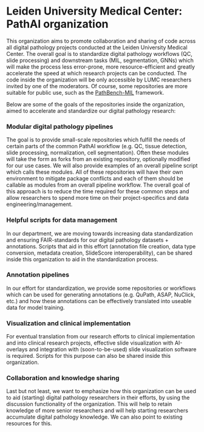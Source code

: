 # Leiden University Medical Center: PathAI organization
This organization aims to promote collaboration and sharing of code across all digital pathology projects conducted at the Leiden University Medical Center.
The overall goal is to standardize digital pathology workflows (QC, slide processing) and downstream tasks (MIL, segmentation, GNNs) which will make the 
process less error-prone, more resource-efficient and greatly accelerate the speed at which research projects can be conducted. The code inside the organization will be only
accessible by LUMC researchers invited by one of the moderators. Of course, some repositories are more suitable for public use, such as the [PathBench-MIL](https://github.com/Sbrussee/PathBench-MIL) framework.

Below are some of the goals of the repositories inside the organization, aimed to accelerate and standardize our digital pathology research:

### Modular digital pathology pipelines
The goal is to provide small-scale repositories which fulfill the needs of certain parts of the common PathAI workflow (e.g. QC, tissue detection, slide processing, normalization, cell segmentation).
Often these modules will take the form as forks from an existing repository, optionally modified for our use cases. We will also provide examples of an overall pipeline script which calls these modules.
All of these repositories will have their own environment to mitigate package conflicts and each of them should be callable as modules from an overall pipeline workflow. The overall goal of this approach
is to reduce the time required for these common steps and allow researchers to spend more time on their project-specifics and data engineering/management.

### Helpful scripts for data management
In our department, we are moving towards increasing data standardization and ensuring FAIR-standards for our digital pathology datasets + annotations. Scripts that aid in this effort (annotation file creation, data type conversion, metadata
creation, SlideScore interoperability), can be shared inside this organization to aid in the standardization process. 

### Annotation pipelines
In our effort for standardization, we provide some repositories or workflows which can be used for generating annotations (e.g. QuPath, ASAP, NuClick, etc.) and how these annotations can be effectively translated into useable data for
model training. 

### Visualization and clinical implementation
For eventual translation from our research efforts to clinical implementation and into clinical research projects, effective slide visualization with AI-overlays and integration with (soon-to-be-used) slide visualization software is required.
Scripts for this purpose can also be shared inside this organization.

### Collaboration and knowledge sharing
Last but not least, we want to emphasize how this organization can be used to aid (starting) digital pathology researchers in their efforts, by using the discussion functionality of the organization. This will help to retain knowledge of
more senior researchers and will help starting researchers accumulate digital pathology knowledge. We can also point to existing resources for this.


